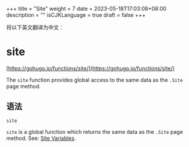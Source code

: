 +++
title = "Site"
weight = 7
date = 2023-05-18T17:03:08+08:00
description = ""
isCJKLanguage = true
draft = false
+++

将以下英文翻译为中文：
# site

[https://gohugo.io/functions/site/](https://gohugo.io/functions/site/)

The `site` function provides global access to the same data as the `.Site` page method.

## 语法

```
site
```

`site` is a global function which returns the same data as the `.Site` page method. See: [Site Variables](https://gohugo.io/variables/site).

